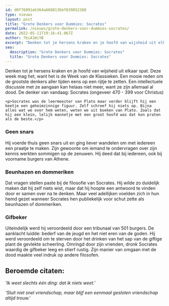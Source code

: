 ```yaml
---
id: d0f76091eb364a668013bbf839852388
type: nieuws
layout: post
title: "Grote Denkers voor Dummies: Socrates"
permalink: /nieuws/grote-denkers-voor-dummies-socrates/
date: 2022-05-11T19:16:41.067Z
author: 7biA1WiYB
excerpt: "Denken tot je hersens kraken en je hoofd van wijsheid uit elkaar spat. Deze week mag het, want het is de Week van de Klassieken. Een mooie reden om de grootste denkers aller tijden eens op een rijtje te zetten. Een intellectuele discussie met ze aangaan kan helaas niet meer, want ze zijn allemaal al dood. De denker van vandaag: Socrates (ongeveer 470 - 399 voor Christus)  "
seo:
  description: "Grote Denkers voor Dummies: Socrates"
  title: "Grote Denkers voor Dummies: Socrates"
---
```

Denken tot je hersens kraken en je hoofd van wijsheid uit elkaar spat. Deze week mag het, want het is de Week van de Klassieken. Een mooie reden om de grootste denkers aller tijden eens op een rijtje te zetten. Een intellectuele discussie met ze aangaan kan helaas niet meer, want ze zijn allemaal al dood. De denker van vandaag: Socrates (ongeveer 470 - 399 voor Christus)  

    <p>Socrates was de leermeester van Plato maar verder blijft hij een beetje een geheimzinnige figuur. Zelf schreef hij niets op. Bijna alles wat we over hem weten, weten we uit boeken van Plato. Zoals dat hij een klein, lelijk mannetje met een groot hoofd was dat kon praten als de beste.</p>
<h3>Geen snars</h3>
<p>Hij voerde thuis geen snars uit en ging liever wandelen om met iedereen een praatje te maken. Zijn gewoonte om iemand te ondervragen over zijn kennis werkten sommigen op de zenuwen. Hij deed dat bij iedereen, ook bij voorname burgers van Athene.</p>
<h3>Beunhazen en dommeriken</h3>
<p>Dat vragen stellen paste bij de filosofie van Socrates. Hij wilde zo duidelijk maken dat hij zelf niets wist, maar dat hij hoopte een antwoord te vinden door er samen over na te denken. Maar veel adellijken voelden zich in hun hemd gezet wanneer Socrates hen publiekelijk voor schut zette als beunhazen of dommeriken.</p>
<h3>Gifbeker</h3>
<p>Uiteindelijk werd hij veroordeeld door een tribunaal van 501 burgers. De aanklacht luidde: bederf van de jeugd en het niet eren van de goden. Hij werd veroordeeld om te sterven door het drinken van het sap van de giftige plant de gevlekte scheerling. Omringd door zijn vrienden, dronk Socrates waardig de gifbeker leeg en stierf rustig. Zijn manier van omgaan met de dood maakte veel indruk op andere filosofen.</p>
<h2>Beroemde citaten:</h2>
<p><em>'Ik weet slechts één ding: dat ik niets weet.'</em></p>
<p><em>'Sluit niet snel vriendschap, maar blijf een eenmaal gesloten vriendschap altijd trouw.'</em></p>  

